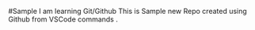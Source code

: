 #Sample 
I am learning Git/Github 
This is Sample new Repo created using Github from VSCode commands . 

